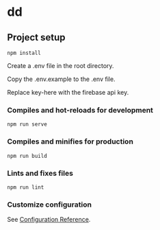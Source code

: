 # dd

## Project setup
```
npm install
```
Create a .env file in the root directory.

Copy the .env.example to the .env file.

Replace key-here with the firebase api key.

### Compiles and hot-reloads for development
```
npm run serve
```

### Compiles and minifies for production
```
npm run build
```

### Lints and fixes files
```
npm run lint
```

### Customize configuration
See [Configuration Reference](https://cli.vuejs.org/config/).
